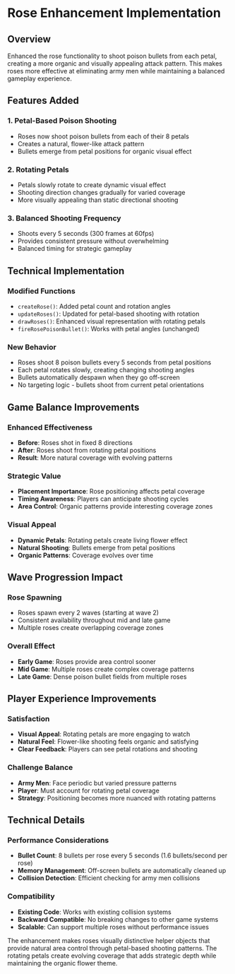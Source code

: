 # Rose Enhancement Implementation

## Overview
Enhanced the rose functionality to shoot poison bullets from each petal, creating a more organic and visually appealing attack pattern. This makes roses more effective at eliminating army men while maintaining a balanced gameplay experience.

## Features Added

### 1. Petal-Based Poison Shooting
- Roses now shoot poison bullets from each of their 8 petals
- Creates a natural, flower-like attack pattern
- Bullets emerge from petal positions for organic visual effect

### 2. Rotating Petals
- Petals slowly rotate to create dynamic visual effect
- Shooting direction changes gradually for varied coverage
- More visually appealing than static directional shooting

### 3. Balanced Shooting Frequency
- Shoots every 5 seconds (300 frames at 60fps)
- Provides consistent pressure without overwhelming
- Balanced timing for strategic gameplay

## Technical Implementation

### Modified Functions
- `createRose()`: Added petal count and rotation angles
- `updateRoses()`: Updated for petal-based shooting with rotation
- `drawRoses()`: Enhanced visual representation with rotating petals
- `fireRosePoisonBullet()`: Works with petal angles (unchanged)

### New Behavior
- Roses shoot 8 poison bullets every 5 seconds from petal positions
- Each petal rotates slowly, creating changing shooting angles
- Bullets automatically despawn when they go off-screen
- No targeting logic - bullets shoot from current petal orientations

## Game Balance Improvements

### Enhanced Effectiveness
- **Before**: Roses shot in fixed 8 directions
- **After**: Roses shoot from rotating petal positions
- **Result**: More natural coverage with evolving patterns

### Strategic Value
- **Placement Importance**: Rose positioning affects petal coverage
- **Timing Awareness**: Players can anticipate shooting cycles
- **Area Control**: Organic patterns provide interesting coverage zones

### Visual Appeal
- **Dynamic Petals**: Rotating petals create living flower effect
- **Natural Shooting**: Bullets emerge from petal positions
- **Organic Patterns**: Coverage evolves over time

## Wave Progression Impact

### Rose Spawning
- Roses spawn every 2 waves (starting at wave 2)
- Consistent availability throughout mid and late game
- Multiple roses create overlapping coverage zones

### Overall Effect
- **Early Game**: Roses provide area control sooner
- **Mid Game**: Multiple roses create complex coverage patterns
- **Late Game**: Dense poison bullet fields from multiple roses

## Player Experience Improvements

### Satisfaction
- **Visual Appeal**: Rotating petals are more engaging to watch
- **Natural Feel**: Flower-like shooting feels organic and satisfying
- **Clear Feedback**: Players can see petal rotations and shooting

### Challenge Balance
- **Army Men**: Face periodic but varied pressure patterns
- **Player**: Must account for rotating petal coverage
- **Strategy**: Positioning becomes more nuanced with rotating patterns

## Technical Details

### Performance Considerations
- **Bullet Count**: 8 bullets per rose every 5 seconds (1.6 bullets/second per rose)
- **Memory Management**: Off-screen bullets are automatically cleaned up
- **Collision Detection**: Efficient checking for army men collisions

### Compatibility
- **Existing Code**: Works with existing collision systems
- **Backward Compatible**: No breaking changes to other game systems
- **Scalable**: Can support multiple roses without performance issues

The enhancement makes roses visually distinctive helper objects that provide natural area control through petal-based shooting patterns. The rotating petals create evolving coverage that adds strategic depth while maintaining the organic flower theme.